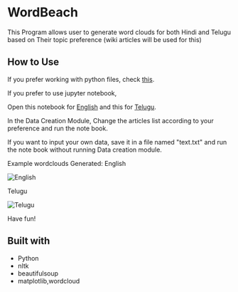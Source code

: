 # WordBeach

This Program allows user to generate word clouds for both Hindi and Telugu based on Their topic preference (wiki articles will be used for this)

## How to Use

If you prefer working with python files, check [this](https://github.com/victorknox/wordbeach/tree/main/wordbeachpy).

If you prefer to use jupyter notebook,

Open this notebook for [English](https://github.com/victorknox/wordbeach/blob/main/wordcloud.ipynb) and this for [Telugu](https://github.com/victorknox/wordbeach/blob/main/wordcloudtel2.ipynb).

In the Data Creation Module, Change the articles list according to your preference and run the note book.

If you want to input your own data, save it in a file named "text.txt" and run the note book without running Data creation module. 


Example wordclouds Generated: 
English


![English](https://cdn.discordapp.com/attachments/795301868392939560/859890387527008277/FUCtv2SZZ90gRlEgkEsmG5aoiKMfyJBKJRLJhkSIokUgkkg2LFEGJRCKRbFiuZ5GQs8YSiUQiuWGRT4ISiUQi2bBIEZRIJBLJhkW.png)

Telugu 

![Telugu](https://media.discordapp.net/attachments/795301868392939560/859890408115929088/unknown.png)

Have fun!

## Built with
- Python
- nltk
- beautifulsoup
- matplotlib,wordcloud
